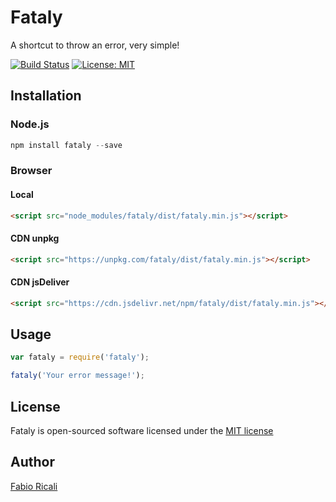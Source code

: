 # Fataly
A shortcut to throw an error, very simple!

[![Build Status](https://travis-ci.org/fabioricali/Fataly.svg?branch=master)](https://travis-ci.org/fabioricali/Fataly) [![License: MIT](https://img.shields.io/badge/License-MIT-yellow.svg)](https://opensource.org/licenses/MIT)

## Installation

### Node.js
```javascript
npm install fataly --save
```

### Browser

#### Local
```html
<script src="node_modules/fataly/dist/fataly.min.js"></script>
```

#### CDN unpkg
```html
<script src="https://unpkg.com/fataly/dist/fataly.min.js"></script>
```

#### CDN jsDeliver
```html
<script src="https://cdn.jsdelivr.net/npm/fataly/dist/fataly.min.js"></script>
```

## Usage

```javascript
var fataly = require('fataly');

fataly('Your error message!');
```

## License
Fataly is open-sourced software licensed under the [MIT license](http://opensource.org/licenses/MIT)

## Author
[Fabio Ricali](http://rica.li)